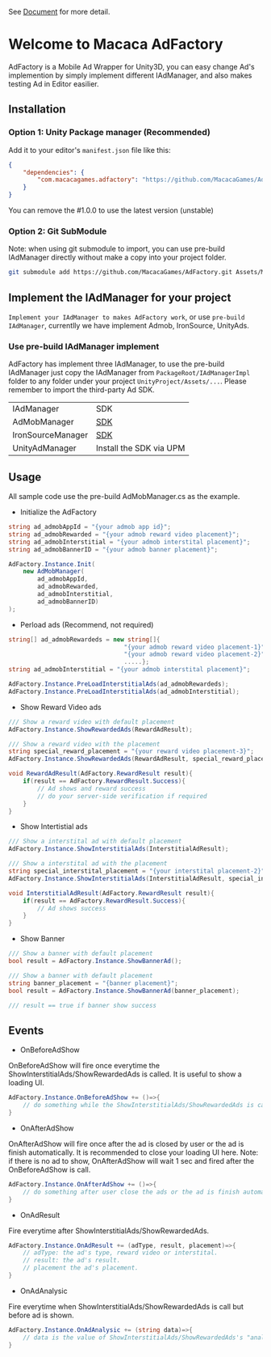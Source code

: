 See [Document](http://macacagames.github.io/AdFactory/) for more detail.

# Welcome to Macaca AdFactory
AdFactory is a Mobile Ad Wrapper for Unity3D, you can easy change Ad's implemention by simply implement different IAdManager, and also makes testing Ad in Editor easilier.

## Installation

### Option 1: Unity Package manager (Recommended)
Add it to your editor's `manifest.json` file like this:
```json
{
    "dependencies": {
        "com.macacagames.adfactory": "https://github.com/MacacaGames/AdFactory.git#1.0.0",
    }
}
```
You can remove the #1.0.0 to use the latest version (unstable)


### Option 2: Git SubModule
Note: when using git submodule to import, you can use pre-build IAdManager directly without make a copy into your project folder.

```bash
git submodule add https://github.com/MacacaGames/AdFactory.git Assets/MacacaGameSystem
```

## Implement the IAdManager for your project
`Implement your IAdManager to makes AdFactory work`, or use `pre-build IAdManager`, currentlly we have implement Admob, IronSource, UnityAds.

### Use pre-build IAdManager implement
AdFactory has implement three IAdManager, to use the pre-build IAdManager just copy the IAdManager from `PackageRoot/IAdManagerImpl` folder to any folder under your project  `UnityProject/Assets/...`.
Please remember to import the third-party Ad SDK.

<table>
    <tr>
        <td>IAdManager</td>
        <td>SDK</td>
    </tr>
    <tr>
        <td>AdMobManager</td>
        <td>
        <a href="https://developers.google.com/admob/unity/quick-start">SDK</a>
        </td>
    </tr>
    <tr>
        <td>IronSourceManager</td>
         <td>
        <a href="https://developers.ironsrc.com/ironsource-mobile/unity/unity-plugin/#step-1">SDK</a>
        </td>
    </tr>
    <tr>
        <td>UnityAdManager</td>
        <td>Install the SDK via UPM</td>
    </tr>
</table>

## Usage
All sample code use the pre-build AdMobManager.cs as the example.

- Initialize the AdFactory

```csharp
string ad_admobAppId = "{your admob app id}";
string ad_admobRewarded = "{your admob reward video placement}";
string ad_admobInterstitial = "{your admob interstital placement}";
string ad_admobBannerID = "{your admob banner placement}";

AdFactory.Instance.Init(
    new AdMobManager(
        ad_admobAppId,
        ad_admobRewarded,
        ad_admobInterstitial,
        ad_admobBannerID)
);
```

- Perload ads (Recommend, not required)
```csharp
string[] ad_admobRewardeds = new string[]{
                                "{your admob reward video placement-1}",
                                "{your admob reward video placement-2}",
                                .....};
string ad_admobInterstitial = "{your admob interstital placement}";

AdFactory.Instance.PreLoadInterstitialAds(ad_admobRewardeds);
AdFactory.Instance.PreLoadInterstitialAds(ad_admobInterstitial);
```

- Show Reward Video ads

```csharp
/// Show a reward video with default placement
AdFactory.Instance.ShowRewardedAds(RewardAdResult);

/// Show a reward video with the placement
string special_reward_placement = "{your reward video placement-3}";
AdFactory.Instance.ShowRewardedAds(RewardAdResult, special_reward_placement);

void RewardAdResult(AdFactory.RewardResult result){
    if(result == AdFactory.RewardResult.Success){
        // Ad shows and reward success
        // do your server-side verification if required
    }
}
```

- Show Intertistial ads

```csharp
/// Show a interstital ad with default placement
AdFactory.Instance.ShowInterstitialAds(InterstitialAdResult);

/// Show a interstital ad with the placement
string special_interstital_placement = "{your interstital placement-2}";
AdFactory.Instance.ShowInterstitialAds(InterstitialAdResult, special_interstital_placement);

void InterstitialAdResult(AdFactory.RewardResult result){
    if(result == AdFactory.RewardResult.Success){
        // Ad shows success
    }
}
```

- Show Banner
```csharp
/// Show a banner with default placement
bool result = AdFactory.Instance.ShowBannerAd();

/// Show a banner with default placement
string banner_placement = "{banner placement}";
bool result = AdFactory.Instance.ShowBannerAd(banner_placement);

/// result == true if banner show success
```

## Events
- OnBeforeAdShow

OnBeforeAdShow will fire once everytime the ShowInterstitialAds/ShowRewardedAds is called. It is useful to show a loading UI.
```csharp
AdFactory.Instance.OnBeforeAdShow += ()=>{
    // do something while the ShowInterstitialAds/ShowRewardedAds is called.
}
```

- OnAfterAdShow

OnAfterAdShow will fire once after the ad is closed by user or the ad is finish automatically. It is recommended to close your loading UI here.
Note: if there is no ad to show, OnAfterAdShow will wait 1 sec and fired after the OnBeforeAdShow is call.
```csharp
AdFactory.Instance.OnAfterAdShow += ()=>{
    // do something after user close the ads or the ad is finish automatically.
}
```

- OnAdResult

Fire everytime after ShowInterstitialAds/ShowRewardedAds.
```csharp
AdFactory.Instance.OnAdResult += (adType, result, placement)=>{
    // adType: the ad's type, reward video or interstital.
    // result: the ad's result.
    // placement the ad's placement.
}
```

- OnAdAnalysic

Fire everytime when ShowInterstitialAds/ShowRewardedAds is call but before ad is shown.
```csharp
AdFactory.Instance.OnAdAnalysic += (string data)=>{
    // data is the value of ShowInterstitialAds/ShowRewardedAds's "analysicData" parameter value 
}
```
